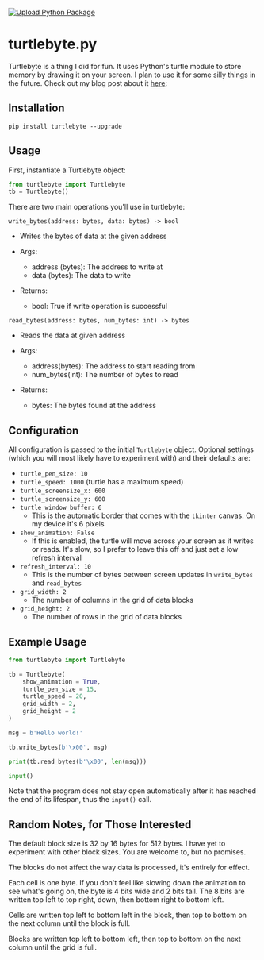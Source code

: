 [![Upload Python Package](https://github.com/isaac1000000/turtlebyte/actions/workflows/python-publish.yml/badge.svg)](https://github.com/isaac1000000/turtlebyte/actions/workflows/python-publish.yml)
# turtlebyte.py

Turtlebyte is a thing I did for fun. It uses Python's turtle module to store memory by drawing it on your screen. I plan to use it for some silly things in the future. Check out my blog post about it [here](https://www.isaac-fisher.com/Blog.html#turtlebyte-a-harder-drive):

## Installation

`pip install turtlebyte --upgrade`

## Usage

First, instantiate a Turtlebyte object:

``` Python
from turtlebyte import Turtlebyte
tb = Turtlebyte()
```

There are two main operations you'll use in turtlebyte:

`write_bytes(address: bytes, data: bytes) -> bool`

- Writes the bytes of data at the given address

- Args:
    - address (bytes): The address to write at
    - data (bytes): The data to write
- Returns: 
    - bool: True if write operation is successful 

`read_bytes(address: bytes, num_bytes: int) -> bytes`
    
- Reads the data at given address

- Args:
    - address(bytes): The address to start reading from
    - num_bytes(int): The number of bytes to read
- Returns:
    - bytes: The bytes found at the address

## Configuration

All configuration is passed to the initial `Turtlebyte` object. Optional settings (which you will most likely have to experiment with) and their defaults are:

- `turtle_pen_size: 10`
- `turtle_speed: 1000` (turtle has a maximum speed)
- `turtle_screensize_x: 600`
- `turtle_screensize_y: 600`
- `turtle_window_buffer: 6`
    - This is the automatic border that comes with the `tkinter` canvas. On my device it's 6 pixels
- `show_animation: False`
    - If this is enabled, the turtle will move across your screen as it writes or reads. It's slow, so I prefer to leave this off and just set a low refresh interval
- `refresh_interval: 10`
    - This is the number of bytes between screen updates in `write_bytes` and `read_bytes`
- `grid_width: 2`
    - The number of columns in the grid of data blocks
- `grid_height: 2`
    - The number of rows in the grid of data blocks


## Example Usage

``` Python
from turtlebyte import Turtlebyte

tb = Turtlebyte(
    show_animation = True,
    turtle_pen_size = 15,
    turtle_speed = 20,
    grid_width = 2,
    grid_height = 2
)

msg = b'Hello world!'

tb.write_bytes(b'\x00', msg)

print(tb.read_bytes(b'\x00', len(msg)))

input()
```

Note that the program does not stay open automatically after it has reached the end of its lifespan, thus the `input()` call.

## Random Notes, for Those Interested

The default block size is 32 by 16 bytes for 512 bytes.  I have yet to experiment with other block sizes. You are welcome to, but no promises.

The blocks do not affect the way data is processed, it's entirely for effect.

Each cell is one byte. If you don't feel like slowing down the animation to see what's going on, the byte is 4 bits wide and 2 bits tall. The 8 bits are written top left to top right, down, then bottom right to bottom left.

Cells are written top left to bottom left in the block, then top to bottom on the next column until the block is full.

Blocks are written top left to bottom left, then top to bottom on the next column until the grid is full.
